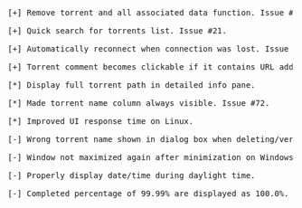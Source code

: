 <pre>
[+] Remove torrent and all associated data function. Issue #67.<br>
[+] Quick search for torrents list. Issue #21.<br>
[+] Automatically reconnect when connection was lost. Issue #9, Issue #41.<br>
[+] Torrent comment becomes clickable if it contains URL address.<br>
[*] Display full torrent path in detailed info pane.<br>
[*] Made torrent name column always visible. Issue #72.<br>
[*] Improved UI response time on Linux.<br>
[-] Wrong torrent name shown in dialog box when deleting/verifying torrent if filtering is active. Issue #69.<br>
[-] Window not maximized again after minimization on Windows. Issue #46.<br>
[-] Properly display date/time during daylight time.<br>
[-] Completed percentage of 99.99% are displayed as 100.0%. Noticed by leshekb.<br>
</pre>